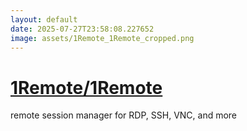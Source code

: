 ```yaml
---
layout: default
date: 2025-07-27T23:58:08.227652
image: assets/1Remote_1Remote_cropped.png
---
```


# [1Remote/1Remote](https://github.com/1Remote/1Remote)

remote session manager for RDP, SSH, VNC, and more
